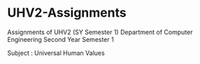 # UHV2-Assignments
Assignments of UHV2 (SY Semester 1)
Department of Computer Engineering
Second Year Semester 1

Subject : Universal Human Values
